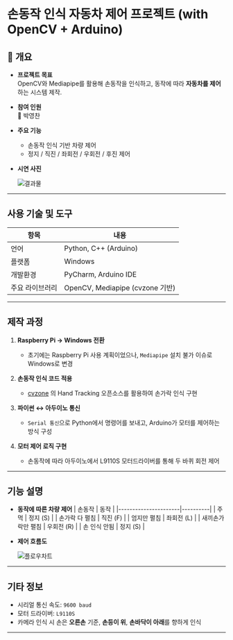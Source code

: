 # 손동작 인식 자동차 제어 프로젝트 (with OpenCV + Arduino)

## 📌 개요

- **프로젝트 목표**  
  OpenCV와 Mediapipe를 활용해 손동작을 인식하고, 동작에 따라 **자동차를 제어**하는 시스템 제작.

- **참여 인원**  
  👤 박영찬

- **주요 기능**
  - 손동작 인식 기반 차량 제어
  - 정지 / 직진 / 좌회전 / 우회전 / 후진 제어

- **시연 사진**

  ![결과물](https://github.com/user-attachments/assets/03240cf1-38a9-455e-a60e-0b090416ca96)


---

## 사용 기술 및 도구

| 항목       | 내용                       |
|------------|----------------------------|
| 언어       | Python, C++ (Arduino)      |
| 플랫폼     | Windows                    |
| 개발환경   | PyCharm, Arduino IDE       |
| 주요 라이브러리 | OpenCV, Mediapipe (cvzone 기반) |

---

## 제작 과정

1. **Raspberry Pi → Windows 전환**
   - 초기에는 Raspberry Pi 사용 계획이었으나, `Mediapipe` 설치 불가 이슈로 Windows로 변경

2. **손동작 인식 코드 적용**
   - [cvzone](https://www.computervision.zone/) 의 Hand Tracking 오픈소스를 활용하여 손가락 인식 구현

3. **파이썬 ↔ 아두이노 통신**
   - `Serial 통신`으로 Python에서 명령어를 보내고, Arduino가 모터를 제어하는 방식 구성

4. **모터 제어 로직 구현**
   - 손동작에 따라 아두이노에서 L9110S 모터드라이버를 통해 두 바퀴 회전 제어

---

## 기능 설명

- **동작에 따른 차량 제어**
  | 손동작              | 동작     |
  |----------------------|----------|
  | 주먹                  | 정지 (S) |
  | 손가락 다 펼침        | 직진 (F) |
  | 엄지만 펼침          | 좌회전 (L) |
  | 새끼손가락만 펼침     | 우회전 (R) |
  | 손 인식 안됨         | 정지 (S) |

- **제어 흐름도**

  ![플로우차트](https://github.com/user-attachments/assets/d4633cde-a220-4bf4-8c91-dce1a07c4b42)

---

## 기타 정보

- 시리얼 통신 속도: `9600 baud`
- 모터 드라이버: `L9110S`
- 카메라 인식 시 손은 **오른손** 기준, **손등이 위**, **손바닥이 아래**를 향하게 인식

---
